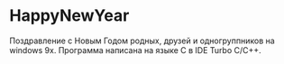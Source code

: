 # HappyNewYear
Поздравление с Новым Годом родных, друзей и одногруппников на windows 9x. Программа написана на языке C в IDE Turbo C/C++.
